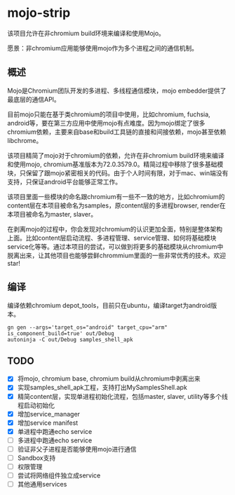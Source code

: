 # mojo-strip
该项目允许在非chromium build环境来编译和使用Mojo。

愿景：非chromium应用能够使用mojo作为多个进程之间的通信机制。

## 概述
Mojo是Chromium团队开发的多进程、多线程通信模块，mojo embedder提供了最底层的通信API。

目前mojo只能在基于类chromium的项目中使用，比如chromium, fuchsia, android等，要在第三方应用中使用mojo有点难度。因为mojo绑定了很多chromium依赖，主要来自base和build工具链的直接和间接依赖，mojo甚至依赖libchrome。

该项目精简了mojo对于chromium的依赖，允许在非chromium build环境来编译和使用mojo, chromium基准版本为72.0.3579.0。精简过程中移除了很多基础模块，只保留了跟mojo紧密相关的代码。由于个人时间有限，对于mac、win端没有支持，只保证android平台能够正常工作。

该项目里面一些模块的命名跟chromium有一些不一致的地方，比如chromium的content层在本项目被命名为samples，原content层的多进程browser, render在本项目被命名为master, slaver。

在剥离mojo的过程中，你会发现对chromium的认识更加全面，特别是整体架构上面。比如content层启动流程、多进程管理、service管理、如何将基础模块service化等等。通过本项目的尝试，可以做到将更多的基础模块从chromium中脱离出来，让其他项目也能够尝鲜chrommium里面的一些非常优秀的技术。欢迎star!

## 编译
编译依赖chromium depot_tools，目前只在ubuntu，编译target为android版本。

```
gn gen --args='target_os="android" target_cpu="arm" is_component_build=true' out/Debug
autoninja -C out/Debug samples_shell_apk
```

## TODO
- [x] 将mojo, chromium base, chromium build从chromium中剥离出来
- [x] 实现samples_shell_apk工程，支持打出MySamplesShell.apk
- [x] 精简content层，实现单进程初始化流程，包括master, slaver, utility等多个线程启动初始化
- [x] 增加service_manager
- [x] 增加service manifest
- [x] 单进程中跑通echo service
- [ ] 多进程中跑通echo service
- [ ] 验证非父子进程是否能够使用mojo进行通信
- [ ] Sandbox支持
- [ ] 权限管理
- [ ] 尝试将网络组件独立成service
- [ ] 其他通用services
